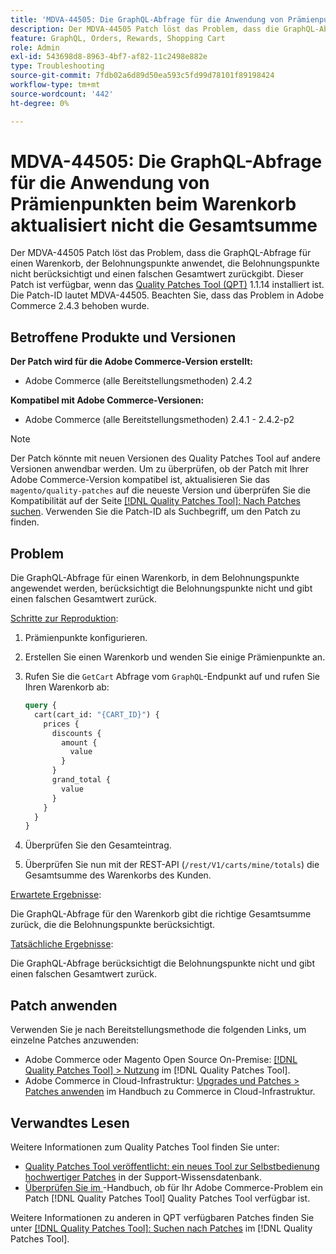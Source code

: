 ```yaml
---
title: 'MDVA-44505: Die GraphQL-Abfrage für die Anwendung von Prämienpunkten beim Warenkorb aktualisiert nicht die Gesamtsumme'
description: Der MDVA-44505 Patch löst das Problem, dass die GraphQL-Abfrage für einen Warenkorb, der Belohnungspunkte anwendet, die Belohnungspunkte nicht berücksichtigt und einen falschen Gesamtwert zurückgibt. Dieser Patch ist verfügbar, wenn das [Quality Patches Tool (QPT)](https://experienceleague.adobe.com/de/docs/commerce-operations/tools/quality-patches-tool/quality-patches-tool-to-self-serve-quality-patches) 1.1.14 installiert ist. Die Patch-ID lautet MDVA-44505. Beachten Sie, dass das Problem in Adobe Commerce 2.4.3 behoben wurde.
feature: GraphQL, Orders, Rewards, Shopping Cart
role: Admin
exl-id: 543698d8-8963-4bf7-af82-11c2498e882e
type: Troubleshooting
source-git-commit: 7fdb02a6d89d50ea593c5fd99d78101f89198424
workflow-type: tm+mt
source-wordcount: '442'
ht-degree: 0%

---
```


# MDVA-44505: Die GraphQL-Abfrage für die Anwendung von Prämienpunkten beim Warenkorb aktualisiert nicht die Gesamtsumme

Der MDVA-44505 Patch löst das Problem, dass die GraphQL-Abfrage für einen Warenkorb, der Belohnungspunkte anwendet, die Belohnungspunkte nicht berücksichtigt und einen falschen Gesamtwert zurückgibt. Dieser Patch ist verfügbar, wenn das [Quality Patches Tool (QPT)](https://experienceleague.adobe.com/de/docs/commerce-operations/tools/quality-patches-tool/quality-patches-tool-to-self-serve-quality-patches) 1.1.14 installiert ist. Die Patch-ID lautet MDVA-44505. Beachten Sie, dass das Problem in Adobe Commerce 2.4.3 behoben wurde.

## Betroffene Produkte und Versionen

**Der Patch wird für die Adobe Commerce-Version erstellt:**

* Adobe Commerce (alle Bereitstellungsmethoden) 2.4.2

**Kompatibel mit Adobe Commerce-Versionen:**

* Adobe Commerce (alle Bereitstellungsmethoden) 2.4.1 - 2.4.2-p2

>[!NOTE]
>
>Der Patch könnte mit neuen Versionen des Quality Patches Tool auf andere Versionen anwendbar werden. Um zu überprüfen, ob der Patch mit Ihrer Adobe Commerce-Version kompatibel ist, aktualisieren Sie das `magento/quality-patches` auf die neueste Version und überprüfen Sie die Kompatibilität auf der Seite [[!DNL Quality Patches Tool]: Nach Patches suchen](https://experienceleague.adobe.com/de/docs/commerce-operations/tools/quality-patches-tool/quality-patches-tool-to-self-serve-quality-patches). Verwenden Sie die Patch-ID als Suchbegriff, um den Patch zu finden.

## Problem

Die GraphQL-Abfrage für einen Warenkorb, in dem Belohnungspunkte angewendet werden, berücksichtigt die Belohnungspunkte nicht und gibt einen falschen Gesamtwert zurück.

<u>Schritte zur Reproduktion</u>:

1. Prämienpunkte konfigurieren.
1. Erstellen Sie einen Warenkorb und wenden Sie einige Prämienpunkte an.
1. Rufen Sie die `GetCart` Abfrage vom `GraphQL`-Endpunkt auf und rufen Sie Ihren Warenkorb ab:

   ```GraphQL
   query {
     cart(cart_id: "{CART_ID}") {
       prices {
         discounts {
           amount {
             value
           }
         }
         grand_total {
           value
         }
       }
     }
   }
   ```

1. Überprüfen Sie den Gesamteintrag.
1. Überprüfen Sie nun mit der REST-API (`/rest/V1/carts/mine/totals`) die Gesamtsumme des Warenkorbs des Kunden.

<u>Erwartete Ergebnisse</u>:

Die GraphQL-Abfrage für den Warenkorb gibt die richtige Gesamtsumme zurück, die die Belohnungspunkte berücksichtigt.

<u>Tatsächliche Ergebnisse</u>:

Die GraphQL-Abfrage berücksichtigt die Belohnungspunkte nicht und gibt einen falschen Gesamtwert zurück.

## Patch anwenden

Verwenden Sie je nach Bereitstellungsmethode die folgenden Links, um einzelne Patches anzuwenden:

* Adobe Commerce oder Magento Open Source On-Premise: [[!DNL Quality Patches Tool] > Nutzung](/help/tools/quality-patches-tool/usage.md) im [!DNL Quality Patches Tool].
* Adobe Commerce in Cloud-Infrastruktur: [Upgrades und Patches > Patches anwenden](https://experienceleague.adobe.com/docs/commerce-cloud-service/user-guide/develop/upgrade/apply-patches.html?lang=de) im Handbuch zu Commerce in Cloud-Infrastruktur.

## Verwandtes Lesen

Weitere Informationen zum Quality Patches Tool finden Sie unter:

* [Quality Patches Tool veröffentlicht: ein neues Tool zur Selbstbedienung hochwertiger Patches](https://experienceleague.adobe.com/de/docs/commerce-operations/tools/quality-patches-tool/quality-patches-tool-to-self-serve-quality-patches) in der Support-Wissensdatenbank.
* [Überprüfen Sie im &#x200B;](/help/tools/quality-patches-tool/patches-available-in-qpt/check-patch-for-magento-issue-with-magento-quality-patches.md)-Handbuch, ob für Ihr Adobe Commerce-Problem ein Patch [!DNL Quality Patches Tool] Quality Patches Tool verfügbar ist.

Weitere Informationen zu anderen in QPT verfügbaren Patches finden Sie unter [[!DNL Quality Patches Tool]: Suchen nach Patches](https://experienceleague.adobe.com/tools/commerce-quality-patches/index.html?lang=de) im [!DNL Quality Patches Tool].
